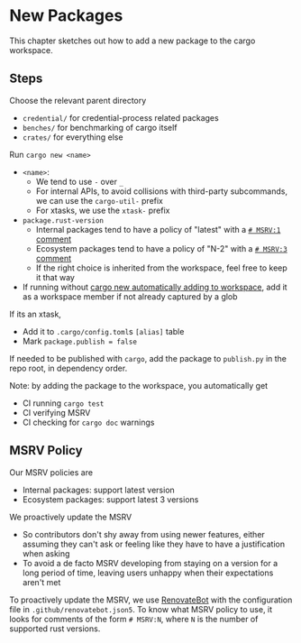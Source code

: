 # New Packages

This chapter sketches out how to add a new package to the cargo workspace.

## Steps

Choose the relevant parent directory
- `credential/` for credential-process related packages
- `benches/` for benchmarking of cargo itself
- `crates/` for everything else

Run `cargo new <name>`
- `<name>`:
  - We tend to use `-` over `_`
  - For internal APIs, to avoid collisions with third-party subcommands, we can use the `cargo-util-` prefix
  - For xtasks, we use the `xtask-` prefix
- `package.rust-version`
  - Internal packages tend to have a policy of "latest" with a [`# MSRV:1` comment](#msrv-policy)
  - Ecosystem packages tend to have a policy of "N-2" with a [`# MSRV:3` comment](#msrv-policy)
  - If the right choice is inherited from the workspace, feel free to keep it that way
- If running without [cargo new automatically adding to workspace](https://github.com/rust-lang/cargo/pull/12779), add it as a workspace member if not already captured by a glob

If its an xtask,
- Add it to `.cargo/config.toml`s `[alias]` table
- Mark `package.publish = false`

If needed to be published with `cargo`,
add the package to `publish.py` in the repo root,
in dependency order.

Note: by adding the package to the workspace, you automatically get
- CI running `cargo test`
- CI verifying MSRV
- CI checking for `cargo doc` warnings

## MSRV Policy

Our MSRV policies are
- Internal packages: support latest version
- Ecosystem packages: support latest 3 versions

We proactively update the MSRV
- So contributors don't shy away from using newer features, either assuming they
  can't ask or feeling like they have to have a justification when asking
- To avoid a de facto MSRV developing from staying on a version for a long
  period of time, leaving users unhappy when their expectations aren't met

To proactively update the MSRV, we use [RenovateBot](https://docs.renovatebot.com/)
with the configuration file in `.github/renovatebot.json5`.
To know what MSRV policy to use,
it looks for comments of the form `# MSRV:N`,
where `N` is the number of supported rust versions.
